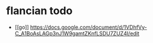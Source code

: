# flancian todo

- [[go]] https://docs.google.com/document/d/1VDhfVy-C_A1BoAsLAGp3nJ1W9gamtZKnfLSDU7ZUZ4I/edit

